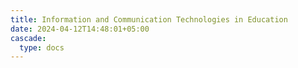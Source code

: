 ```yaml
---
title: Information and Communication Technologies in Education
date: 2024-04-12T14:48:01+05:00
cascade:
  type: docs
---
```

